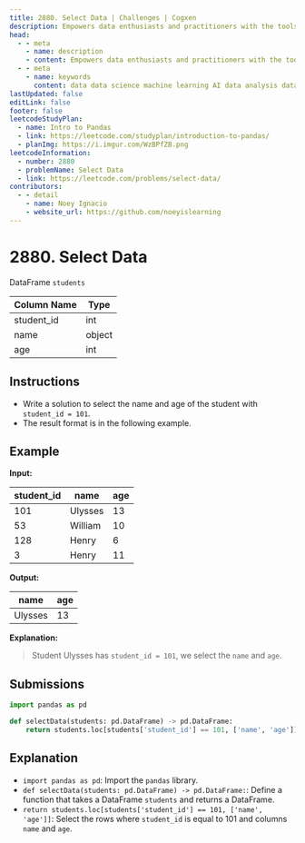 ```yaml
---
title: 2880. Select Data | Challenges | Cogxen
description: Empowers data enthusiasts and practitioners with the tools and knowledge to unlock the potential of data.
head:
  - - meta
    - name: description
    - content: Empowers data enthusiasts and practitioners with the tools and knowledge to unlock the potential of data.
  - - meta
    - name: keywords
      content: data data science machine learning AI data analysis data-driven data enthusiasts data practitioners
lastUpdated: false
editLink: false
footer: false
leetcodeStudyPlan:
  - name: Intro to Pandas
  - link: https://leetcode.com/studyplan/introduction-to-pandas/
  - planImg: https://i.imgur.com/WzBPfZB.png
leetcodeInformation:
  - number: 2880
  - problemName: Select Data
  - link: https://leetcode.com/problems/select-data/
contributors:
  - - detail
    - name: Noey Ignacio
    - website_url: https://github.com/noeyislearning
---
```


# 2880. Select Data

DataFrame `students`

<ScrollableTableContainer>

| Column Name | Type   |
| ----------- | ------ |
| student_id  | int    |
| name        | object |
| age         | int    |

</ScrollableTableContainer>

## Instructions

- Write a solution to select the name and age of the student with `student_id = 101`.
- The result format is in the following example.

## Example

**Input:**

<ScrollableTableContainer>

| student_id | name    | age |
| ---------- | ------- | --- |
| 101        | Ulysses | 13  |
| 53         | William | 10  |
| 128        | Henry   | 6   |
| 3          | Henry   | 11  |

</ScrollableTableContainer>

**Output:**

<ScrollableTableContainer>

| name    | age |
| ------- | --- |
| Ulysses | 13  |

</ScrollableTableContainer>

**Explanation:**

> Student Ulysses has `student_id = 101`, we select the `name` and `age`.

## Submissions

```python :line-numbers
import pandas as pd

def selectData(students: pd.DataFrame) -> pd.DataFrame:
    return students.loc[students['student_id'] == 101, ['name', 'age']]
```

## Explanation

<CustomAccordion title="Python (Pandas)" submitted_by="@noeyislearning" submit_website_url="https://github.com/noeyislearning" :collapsed=false>

- `import pandas as pd`: Import the `pandas` library.
- `def selectData(students: pd.DataFrame) -> pd.DataFrame:`: Define a function that takes a DataFrame `students` and returns a DataFrame.
- `return students.loc[students['student_id'] == 101, ['name', 'age']]`: Select the rows where `student_id` is equal to 101 and columns `name` and `age`.

</CustomAccordion>
